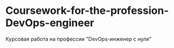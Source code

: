 # Coursework-for-the-profession-DevOps-engineer
Курсовая работа на профессии "DevOps-инженер с нуля"
